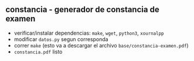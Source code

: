 constancia - generador de constancia de examen
---

- verificar/instalar dependencias: `make`, `wget`, `python3`, `xournalpp`
- modificar `datos.py` segun corresponda
- correr `make` (esto va a descargar el archivo `base/constancia-examen.pdf`)
- `constancia.pdf` listo
